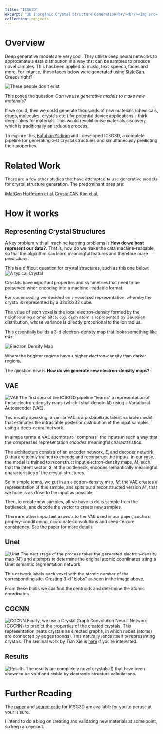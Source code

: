 ```yaml
---
title: "ICSG3D"
excerpt: "3D Inorganic Crystal Structure Generation<br/><br/><img src='/images/toc.png' width=200px>"
collection: projects
---
```


# Overview
Deep generative models are very cool. They utilise deep neural networks to approximate a data distribution in a way that can be sampled to produce novel samples. This has been applied to music, text, speech, faces and more. For intance, these faces below were generated using [StyleGan](https://github.com/NVlabs/stylegan). Creepy right?

![These people don't exist](/images/stylegan.png)

This poses the question: <i>Can we use generative models to make new materials?</i>

If we could, then we could generate thousands of new materials (chemicals, drugs, molecules, crystals etc.) for potential device applications - think deep-fakes for materials. This would revolutionise materials discovery, which is traditionally an arduous process.

To explore this, [Batuhan Yildirim](https://by256.github.io) and I developed ICSG3D, a complete pipeline for generating 3-D crystal structures and simultaneously predicting their properties.

# Related Work
There are a few other studies that have attempted to use generative models for crystal structure generation. The predominant ones are:

[iMatGen](https://www.sciencedirect.com/science/article/pii/S2590238519301754)
[Hoffmann et al.](https://arxiv.org/abs/1909.00949)
[CrystalGAN](https://arxiv.org/abs/1810.11203)
[Kim et al.](https://arxiv.org/abs/2004.01396)

# How it works
## Representing Crystal Structures
A key problem with all machine learning problems is <b> How do we best represent our data?</b>. That is, how do we make the data machine-readable, so that the algorithm can learn meaningful features and therefore make predictions.

This is a difficult question for crystal structures, such as this one below:
![A typical Crystal](/images/dycro3.png)

Crystals have important properties and symmetries that need to be preserved when encoding into a machine-readable format. 

For our encoding we decided on a voxelised representation, whereby the crystal is represented by a 32x32x32 cube.

The value of each voxel is the local electron-density formed by the neighbouring atomic sites, e.g. each atom is represented by  Gaussian distribution, whose variance is directly proporional to the ion radius.

This essentially builds a 3-d electron-density map that looks something like this:

![Electron Density Map](/images/M.png)

Where the brighter regions have a higher electron-density than darker regions.

The question now is <b> How do we generate new electron-density maps?</b>

## VAE
![VAE](/images/crystal_vae-1.png)
The first step of the ICSG3D pipeline "learns" a representation of these electron-density maps (which I shall denote $M$) using a Variational Autoencoder (VAE). 

Technically speaking, a vanilla VAE is a probabilistic latent variable model that estimates the intractable posterior distribution of the input samples using a deep-neural network. 

In simple terms, a VAE attempts to "compress" the inputs in such a way that the compressed representation <i>encodes</i> meaningful characteristics. 

 The architecture consists of an encoder network, $E$, and decoder network, $D$ that are jointly trained to encode and reconstruct the inputs. In our case, the model is trained to reconstruct input electron-density maps, $M$, such that the latent vector, $\mathbf{z}$, at the bottleneck, encodes semantically meaningful characteristics of the crystal structures.

 So in simple terms, we put in an electron-density map, $M$, the VAE creates a representation of this sample, and spits out a reconstructed version $M'$, that we hope is as close to the input as possible.

 Then, to create new samples, all we have to do is sample from the bottleneck, and decode the vector to create new samples.

 There are other important aspects to the VAE used in our paper, such as propery-conditioning,  coordinate convolutions and deep-feature consistency. See the paper for more details.

## Unet
![Unet](/images/unet.png)
The next stage of the process takes the generated electron-density map ($M'$) and attempts to determine the original atomic coordinates using a Unet semantic segmentation network. 

This network labels each voxel with the atomic number of the corresponding site. Creating 3-d "blobs" as seen in the image above.

From these blobs we can find the centroids and determine the atomic coordinates.

## CGCNN
![CGCNN](/images/gnn-1.png)
Finally, we use a Crystal Graph Convolution Neural Network (CGCNN) to predict the properties of the created crystals. This representation treats crystals as directed graphs, in which nodes (atoms) are connected by edges (bonds). This naturally lends itself to representing crystals. The seminal work by Tian Xie is [here](https://arxiv.org/abs/1710.10324) if you're interested.

## Results
![Results](/images/rand_gens-1.png)
The results are completely novel crystals (!) that have been shown to be valid and stable by electronic-structure calculations.

# Further Reading
The [paper](https://pubs.acs.org/doi/10.1021/acs.jcim.0c00464) and [source code](https://github.com/by256/icsg3d) for ICSG3D are  available for you to peruse at your leisure. 

I intend to do a blog on creating and validating new materials at some point, so keep an eye out.

